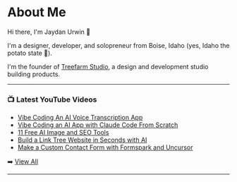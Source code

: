 # About Me

Hi there, I'm Jaydan Urwin 👋

I'm a designer, developer, and solopreneur from Boise, Idaho (yes, Idaho the potato state 🥔).

I'm the founder of [Treefarm Studio](https://treefarm.studio), a design and development studio building products.

--- 

### 📺 Latest YouTube Videos 
<!-- YOUTUBE:START -->
- [Vibe Coding An AI Voice Transcription App](https://www.youtube.com/watch?v=MzFz_B2duCs)
- [Vibe Coding an AI App with Claude Code From Scratch](https://www.youtube.com/watch?v=MDQ1xglcpws)
- [11 Free AI Image and SEO Tools](https://www.youtube.com/watch?v=ISwfxTHBZUE)
- [Build a Link Tree Website in Seconds with AI](https://www.youtube.com/watch?v=lEto3GuqTFw)
- [Make a Custom Contact Form with Formspark and Uncursor](https://www.youtube.com/watch?v=4zoDQgKNNKY)
<!-- YOUTUBE:END --> 

➡️ [View All](https://youtube.com/@JaydanUrwin) 

---

<!--
**jaydanurwin/jaydanurwin** is a ✨ _special_ ✨ repository because its `README.md` (this file) appears on your GitHub profile.

Here are some ideas to get you started:

- 🔭 I’m currently working on ...
- 🌱 I’m currently learning ...
- 👯 I’m looking to collaborate on ...
- 🤔 I’m looking for help with ...
- 💬 Ask me about ...
- 📫 How to reach me: ...
- 😄 Pronouns: ...
- ⚡ Fun fact: ...
-->
